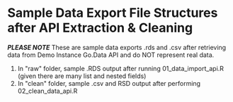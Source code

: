 # Sample Data Export File Structures after API Extraction & Cleaning

***PLEASE NOTE*** 
These are sample data exports .rds and .csv after retrieving data from Demo Instance Go.Data API and do NOT represent real data.

1. In "raw" folder, sample .RDS output after running 01_data_import_api.R (given there are many list and nested fields) 
2. In "clean" folder, sample .csv and RSD output after performing 02_clean_data_api.R
